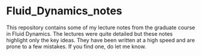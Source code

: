# Fluid_Dynamics_notes
This repository contains some of my lecture notes from the graduate course in Fluid Dynamics. The lectures were quite detailed but these notes highlight only the key ideas. They have been written at a high speed and are prone to a few mistakes. If you find one, do let me know.
